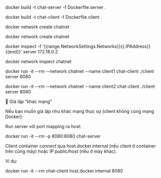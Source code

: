 docker build -t chat-server -f Dockerfile.server .

docker build -t chat-client -f Dockerfile.client .

docker network create chatnet

docker network create chatnet

docker inspect -f '{{range.NetworkSettings.Networks}}{{.IPAddress}}{{end}}' server
172.18.0.2

docker network inspect chatnet

docker run -it --rm --network chatnet --name client1 chat-client ./client server 8080

docker run -it --rm --network chatnet --name client2 chat-client ./client server 8080

🔹 Giả lập “khác mạng”

Nếu bạn muốn giả lập như khác mạng thực sự (client không cùng mạng Docker):

Run server với port mapping ra host:

docker run -it --rm -p 8080:8080 chat-server


Client container connect qua host.docker.internal (nếu client ở container trên cùng máy) hoặc IP public/host (nếu ở máy khác).

Ví dụ:

docker run -it --rm chat-client host.docker.internal 8080
